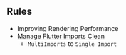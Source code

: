 ## Rules 
- Improving Rendering Performance
- <a href="https://github.com/Joo-esc/Flutter_Study/blob/main/Flutter/Rules/Manage%20Flutter%20Imports.md">Manage Flutter Imports Clean </a>
  - `MultiImports` to `Single Import`